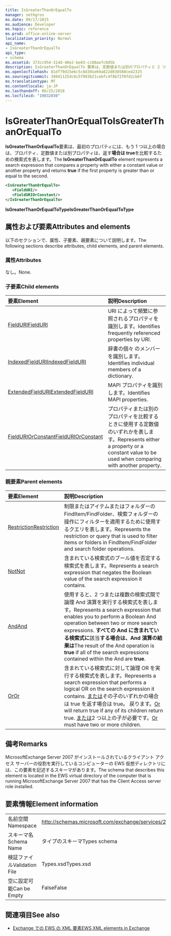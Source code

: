 ```yaml
---
title: IsGreaterThanOrEqualTo
manager: sethgros
ms.date: 09/17/2015
ms.audience: Developer
ms.topic: reference
ms.prod: office-online-server
localization_priority: Normal
api_name:
- IsGreaterThanOrEqualTo
api_type:
- schema
ms.assetid: 373cc954-314d-40e2-be03-cc08aefc0d5b
description: IsGreaterThanOrEqualTo 要素は、定数値または別のプロパティと 2 つ目と同じかよりも大きい場合は、最初のプロパティに true を返しますのいずれかのプロパティを比較する検索式を表します。
ms.openlocfilehash: 81df79d15e6c5c8d301e69a822d038588ce42325
ms.sourcegitcommit: 34041125dc8c5f993b21cebfc4f8b72f0fd2cb6f
ms.translationtype: MT
ms.contentlocale: ja-JP
ms.lasthandoff: 06/25/2018
ms.locfileid: "19832030"
---
```

# <a name="isgreaterthanorequalto"></a><span data-ttu-id="42a20-103">IsGreaterThanOrEqualTo</span><span class="sxs-lookup"><span data-stu-id="42a20-103">IsGreaterThanOrEqualTo</span></span>

<span data-ttu-id="42a20-104">**IsGreaterThanOrEqualTo**要素は、最初のプロパティには、もう 1 つ以上の場合は、プロパティ、定数値または別プロパティは、返す**場合は true**を比較するための検索式を表します。</span><span class="sxs-lookup"><span data-stu-id="42a20-104">The **IsGreaterThanOrEqualTo** element represents a search expression that compares a property with either a constant value or another property and returns **true** if the first property is greater than or equal to the second.</span></span> 
  
```xml
<IsGreaterThanOrEqualTo>
   <FieldURI/>
   <FieldURIOrConstant/>
</IsGreaterThanOrEqualTo>
```

 <span data-ttu-id="42a20-105">**IsGreaterThanOrEqualToType**</span><span class="sxs-lookup"><span data-stu-id="42a20-105">**IsGreaterThanOrEqualToType**</span></span>
## <a name="attributes-and-elements"></a><span data-ttu-id="42a20-106">属性および要素</span><span class="sxs-lookup"><span data-stu-id="42a20-106">Attributes and elements</span></span>

<span data-ttu-id="42a20-107">以下のセクションで、属性、子要素、親要素について説明します。</span><span class="sxs-lookup"><span data-stu-id="42a20-107">The following sections describe attributes, child elements, and parent elements.</span></span>
  
### <a name="attributes"></a><span data-ttu-id="42a20-108">属性</span><span class="sxs-lookup"><span data-stu-id="42a20-108">Attributes</span></span>

<span data-ttu-id="42a20-109">なし。</span><span class="sxs-lookup"><span data-stu-id="42a20-109">None.</span></span>
  
### <a name="child-elements"></a><span data-ttu-id="42a20-110">子要素</span><span class="sxs-lookup"><span data-stu-id="42a20-110">Child elements</span></span>

|<span data-ttu-id="42a20-111">**要素**</span><span class="sxs-lookup"><span data-stu-id="42a20-111">**Element**</span></span>|<span data-ttu-id="42a20-112">**説明**</span><span class="sxs-lookup"><span data-stu-id="42a20-112">**Description**</span></span>|
|:-----|:-----|
|[<span data-ttu-id="42a20-113">FieldURI</span><span class="sxs-lookup"><span data-stu-id="42a20-113">FieldURI</span></span>](fielduri.md) <br/> |<span data-ttu-id="42a20-114">URI によって頻繁に参照されるプロパティを識別します。</span><span class="sxs-lookup"><span data-stu-id="42a20-114">Identifies frequently referenced properties by URI.</span></span>  <br/> |
|[<span data-ttu-id="42a20-115">IndexedFieldURI</span><span class="sxs-lookup"><span data-stu-id="42a20-115">IndexedFieldURI</span></span>](indexedfielduri.md) <br/> |<span data-ttu-id="42a20-116">辞書の個々 のメンバーを識別します。</span><span class="sxs-lookup"><span data-stu-id="42a20-116">Identifies individual members of a dictionary.</span></span>  <br/> |
|[<span data-ttu-id="42a20-117">ExtendedFieldURI</span><span class="sxs-lookup"><span data-stu-id="42a20-117">ExtendedFieldURI</span></span>](extendedfielduri.md) <br/> |<span data-ttu-id="42a20-118">MAPI プロパティを識別します。</span><span class="sxs-lookup"><span data-stu-id="42a20-118">Identifies MAPI properties.</span></span>  <br/> |
|[<span data-ttu-id="42a20-119">FieldURIOrConstant</span><span class="sxs-lookup"><span data-stu-id="42a20-119">FieldURIOrConstant</span></span>](fielduriorconstant.md) <br/> |<span data-ttu-id="42a20-120">プロパティまたは別のプロパティを比較するときに使用する定数値のいずれかを表します。</span><span class="sxs-lookup"><span data-stu-id="42a20-120">Represents either a property or a constant value to be used when comparing with another property.</span></span>  <br/> |
   
### <a name="parent-elements"></a><span data-ttu-id="42a20-121">親要素</span><span class="sxs-lookup"><span data-stu-id="42a20-121">Parent elements</span></span>

|<span data-ttu-id="42a20-122">**要素**</span><span class="sxs-lookup"><span data-stu-id="42a20-122">**Element**</span></span>|<span data-ttu-id="42a20-123">**説明**</span><span class="sxs-lookup"><span data-stu-id="42a20-123">**Description**</span></span>|
|:-----|:-----|
|[<span data-ttu-id="42a20-124">Restriction</span><span class="sxs-lookup"><span data-stu-id="42a20-124">Restriction</span></span>](restriction.md) <br/> |<span data-ttu-id="42a20-125">制限またはアイテムまたはフォルダーの FindItem/FindFolder、検索フォルダーの操作にフィルターを適用するために使用するクエリを表します。</span><span class="sxs-lookup"><span data-stu-id="42a20-125">Represents the restriction or query that is used to filter items or folders in FindItem/FindFolder and search folder operations.</span></span>  <br/> |
|[<span data-ttu-id="42a20-126">Not</span><span class="sxs-lookup"><span data-stu-id="42a20-126">Not</span></span>](not.md) <br/> |<span data-ttu-id="42a20-127">含まれている検索式のブール値を否定する検索式を表します。</span><span class="sxs-lookup"><span data-stu-id="42a20-127">Represents a search expression that negates the Boolean value of the search expression it contains.</span></span>  <br/> |
|[<span data-ttu-id="42a20-128">And</span><span class="sxs-lookup"><span data-stu-id="42a20-128">And</span></span>](and.md) <br/> |<span data-ttu-id="42a20-129">使用すると、2 つまたは複数の検索式間で論理 And 演算を実行する検索式を表します。</span><span class="sxs-lookup"><span data-stu-id="42a20-129">Represents a search expression that enables you to perform a Boolean And operation between two or more search expressions.</span></span> <span data-ttu-id="42a20-130">**すべての And に含まれている検索式に**該当**する場合は、And 演算の結果は**</span><span class="sxs-lookup"><span data-stu-id="42a20-130">The result of the And operation is **true** if all of the search expressions contained within the And are **true**.</span></span>  <br/> |
|[<span data-ttu-id="42a20-131">Or</span><span class="sxs-lookup"><span data-stu-id="42a20-131">Or</span></span>](or.md) <br/> |<span data-ttu-id="42a20-132">含まれている検索式に対して論理 OR を実行する検索式を表します。</span><span class="sxs-lookup"><span data-stu-id="42a20-132">Represents a search expression that performs a logical OR on the search expression it contains.</span></span> <span data-ttu-id="42a20-133">[または](or.md)その子のいずれかの場合は true を返す場合は true。 戻ります。</span><span class="sxs-lookup"><span data-stu-id="42a20-133">[Or](or.md) will return true if any of its children return true.</span></span> <span data-ttu-id="42a20-134">[または](or.md)2 つ以上の子が必要です。</span><span class="sxs-lookup"><span data-stu-id="42a20-134">[Or](or.md) must have two or more children.</span></span>  <br/> |
   
## <a name="remarks"></a><span data-ttu-id="42a20-135">備考</span><span class="sxs-lookup"><span data-stu-id="42a20-135">Remarks</span></span>

<span data-ttu-id="42a20-136">MicrosoftExchange Server 2007 がインストールされているクライアント アクセス サーバーの役割を実行しているコンピューターの EWS 仮想ディレクトリには、この要素を記述するスキーマがあります。</span><span class="sxs-lookup"><span data-stu-id="42a20-136">The schema that describes this element is located in the EWS virtual directory of the computer that is running MicrosoftExchange Server 2007 that has the Client Access server role installed.</span></span>
  
## <a name="element-information"></a><span data-ttu-id="42a20-137">要素情報</span><span class="sxs-lookup"><span data-stu-id="42a20-137">Element information</span></span>

|||
|:-----|:-----|
|<span data-ttu-id="42a20-138">名前空間</span><span class="sxs-lookup"><span data-stu-id="42a20-138">Namespace</span></span>  <br/> |http://schemas.microsoft.com/exchange/services/2006/types  <br/> |
|<span data-ttu-id="42a20-139">スキーマ名</span><span class="sxs-lookup"><span data-stu-id="42a20-139">Schema Name</span></span>  <br/> |<span data-ttu-id="42a20-140">タイプのスキーマ</span><span class="sxs-lookup"><span data-stu-id="42a20-140">Types schema</span></span>  <br/> |
|<span data-ttu-id="42a20-141">検証ファイル</span><span class="sxs-lookup"><span data-stu-id="42a20-141">Validation File</span></span>  <br/> |<span data-ttu-id="42a20-142">Types.xsd</span><span class="sxs-lookup"><span data-stu-id="42a20-142">Types.xsd</span></span>  <br/> |
|<span data-ttu-id="42a20-143">空に設定可能</span><span class="sxs-lookup"><span data-stu-id="42a20-143">Can be Empty</span></span>  <br/> |<span data-ttu-id="42a20-144">False</span><span class="sxs-lookup"><span data-stu-id="42a20-144">False</span></span>  <br/> |
   
## <a name="see-also"></a><span data-ttu-id="42a20-145">関連項目</span><span class="sxs-lookup"><span data-stu-id="42a20-145">See also</span></span>



- [<span data-ttu-id="42a20-146">Exchange での EWS の XML 要素</span><span class="sxs-lookup"><span data-stu-id="42a20-146">EWS XML elements in Exchange</span></span>](ews-xml-elements-in-exchange.md)

